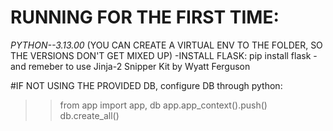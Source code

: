 # RUNNING FOR THE FIRST TIME:
*PYTHON--3.13.00*
(YOU CAN CREATE A VIRTUAL ENV TO THE FOLDER, SO THE VERSIONS DON'T GET MIXED UP)
  -INSTALL FLASK: pip install flask
  -and remeber to use Jinja-2 Snipper Kit by Wyatt Ferguson


#IF NOT USING THE PROVIDED DB, configure DB through python:
>>from app import app, db
>>app.app_context().push()
>>db.create_all()

